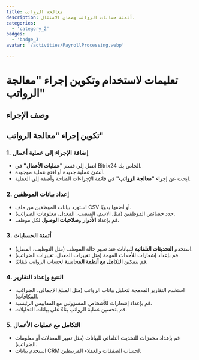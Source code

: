 ```yaml
---
title: معالجة الرواتب
description: أتمتة حسابات الرواتب وضمان الامتثال.
categories: 
  - 'category_2'
badges: 
  - 'badge_3'
avatar: '/activities/PayrollProcessing.webp'

---
```

# تعليمات لاستخدام وتكوين إجراء "معالجة الرواتب"

## وصف الإجراء

## **تكوين إجراء "معالجة الرواتب"**

### 1. إضافة الإجراء إلى عملية أعمال
- انتقل إلى قسم **"عمليات الأعمال"** في Bitrix24 الخاص بك.
- أنشئ عملية جديدة أو افتح عملية موجودة.
- ابحث عن إجراء **"معالجة الرواتب"** في قائمة الإجراءات المتاحة وأضفه إلى العملية.

### 2. إعداد بيانات الموظفين
- استورد بيانات الموظفين من ملف CSV أو أضفها يدويًا.
- حدد خصائص الموظفين (مثل الاسم، المنصب، المعدل، معلومات الضرائب).
- قم بإعداد **الأدوار** و**صلاحيات الوصول** لكل موظف.

### 3. أتمتة الحسابات
- استخدم **التحديثات التلقائية** للبيانات عند تغيير حالة الموظف (مثل التوظيف، الفصل).
- قم بإعداد إشعارات للأحداث المهمة (مثل تغييرات المعدل، تغييرات الضرائب).
- قم بتمكين **التكامل مع أنظمة المحاسبة** لحساب الرواتب تلقائيًا.

### 4. التتبع وإعداد التقارير
- استخدم التقارير المدمجة لتحليل بيانات الرواتب (مثل المبلغ الإجمالي، الضرائب، المكافآت).
- قم بإعداد إشعارات للأشخاص المسؤولين مع المقاييس الرئيسية.
- قم بتحسين عملية الرواتب بناءً على بيانات التحليلات.

### 5. التكامل مع عمليات الأعمال
- قم بإعداد محفزات للتحديث التلقائي للبيانات (مثل تغيير المعدلات أو معلومات الضرائب).
- استخدم بيانات CRM لحساب الصفقات والعملاء المرتبطين.
